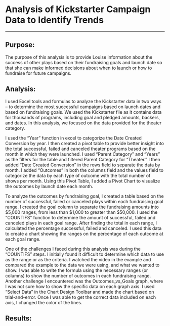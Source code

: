 # **Analysis of Kickstarter Campaign Data to Identify Trends**
---
## **Purpose:**

The purpose of this analysis is to provide Louise information about the success of other plays based on their fundraising goals and launch date so that she can make informed decisions about when to launch or how to fundraise for future campaigns. 

## **Analysis:**

I used Excel tools and formulas to analyze the Kickstarter data in two ways – to determine the most successful campaigns based on launch dates and based on fundraising goals. We used the Kickstarter file as it contains data for thousands of programs, including goal and pledged amounts, backers, and dates. In this analysis, we focused on the data provided for the theater category. 

I used the “Year” function in excel to categorize the Date Created Conversion by year. I then created a pivot table to provide better insight into the total successful, failed and canceled theater programs based on the month in which they were launched. I used “Parent Category” and “Years” as the filters for the table and filtered Parent Category for “Theater.” I then added “Date Created Conversion” in the rows field to separate the data by month. I added “Outcomes” in both the columns field and the values field to categorize the data by each type of outcome with the total number of shows per month. Using this Pivot Table, I added a Pivot Chart to visualize the outcomes by launch date each month. 

To analyze the outcomes by fundraising goal, I created a table based on the number of successful, failed or canceled plays within each fundraising goal range. I created the goal column to separate the fundraising amounts into $5,000 ranges, from less than $1,000 to greater than $50,000. I used the “COUNTIFS” function to determine the amount of successful, failed and canceled plays in each goal range. After finding the total in each range, I calculated the percentage successful, failed and canceled. I used this data to create a chart showing the ranges on the percentage of each outcome at each goal range. 

One of the challenges I faced during this analysis was during the “COUNTIFS” steps. I initially found it difficult to determine which data to use as the range or as the criteria. I watched the video in the example and compared the example to the data we were using, and what we wanted to show. I was able to write the formula using the necessary ranges (or columns) to show the number of outcomes in each fundraising range. Another challenge I encountered was the Outcomes_vs_Goals graph, where I was not sure how to show the specific data on each graph axis. I used “Select Data” in the Chart Design Toolbar and made the chart based on trial-and-error. Once I was able to get the correct data included on each axis, I changed the color of the lines.

## **Results:**


